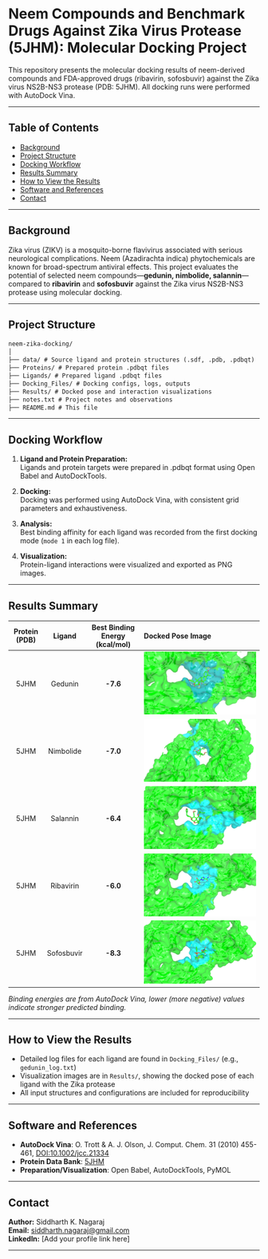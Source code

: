 # Neem Compounds and Benchmark Drugs Against Zika Virus Protease (5JHM): Molecular Docking Project

This repository presents the molecular docking results of neem-derived compounds and FDA-approved drugs (ribavirin, sofosbuvir) against the Zika virus NS2B-NS3 protease (PDB: 5JHM). All docking runs were performed with AutoDock Vina.

---

## Table of Contents

- [Background](#background)
- [Project Structure](#project-structure)
- [Docking Workflow](#docking-workflow)
- [Results Summary](#results-summary)
- [How to View the Results](#how-to-view-the-results)
- [Software and References](#software-and-references)
- [Contact](#contact)

---

## Background

Zika virus (ZIKV) is a mosquito-borne flavivirus associated with serious neurological complications. Neem (Azadirachta indica) phytochemicals are known for broad-spectrum antiviral effects. This project evaluates the potential of selected neem compounds—**gedunin, nimbolide, salannin**—compared to **ribavirin** and **sofosbuvir** against the Zika virus NS2B-NS3 protease using molecular docking.

---

## Project Structure

```
neem-zika-docking/
│
├── data/ # Source ligand and protein structures (.sdf, .pdb, .pdbqt)
├── Proteins/ # Prepared protein .pdbqt files
├── Ligands/ # Prepared ligand .pdbqt files
├── Docking_Files/ # Docking configs, logs, outputs
├── Results/ # Docked pose and interaction visualizations
├── notes.txt # Project notes and observations
├── README.md # This file
```
---

## Docking Workflow

1. **Ligand and Protein Preparation:**  
   Ligands and protein targets were prepared in .pdbqt format using Open Babel and AutoDockTools.

2. **Docking:**  
   Docking was performed using AutoDock Vina, with consistent grid parameters and exhaustiveness.

3. **Analysis:**  
   Best binding affinity for each ligand was recorded from the first docking mode (`mode 1` in each log file).

4. **Visualization:**  
   Protein-ligand interactions were visualized and exported as PNG images.

---

## Results Summary

| Protein (PDB) | Ligand      | Best Binding Energy (kcal/mol) | Docked Pose Image          |
|:-------------:|:-----------:|:------------------------------:|:---------------------------|
| 5JHM          | Gedunin     |           **-7.6**             | ![Gedunin](Results/5JHM_gedunin.png)      |
| 5JHM          | Nimbolide   |           **-7.0**             | ![Nimbolide](Results/5JHM_nimbolide.png)  |
| 5JHM          | Salannin    |           **-6.4**             | ![Salannin](Results/5JHM_salannin.png)    |
| 5JHM          | Ribavirin   |           **-6.0**             | ![Ribavirin](Results/5JHM_ribavirin.png)  |
| 5JHM          | Sofosbuvir  |           **-8.3**             | ![Sofosbuvir](Results/5JHM_sofosbuvir.png) |

*Binding energies are from AutoDock Vina, lower (more negative) values indicate stronger predicted binding.*

---

## How to View the Results

- Detailed log files for each ligand are found in `Docking_Files/` (e.g., `gedunin_log.txt`)
- Visualization images are in `Results/`, showing the docked pose of each ligand with the Zika protease
- All input structures and configurations are included for reproducibility

---

## Software and References

- **AutoDock Vina**: O. Trott & A. J. Olson, J. Comput. Chem. 31 (2010) 455-461, [DOI:10.1002/jcc.21334](https://doi.org/10.1002/jcc.21334)
- **Protein Data Bank**: [5JHM](https://www.rcsb.org/structure/5JHM)
- **Preparation/Visualization**: Open Babel, AutoDockTools, PyMOL

---

## Contact

**Author:** Siddharth K. Nagaraj  
**Email:** siddharth.nagaraj@gmail.com  
**LinkedIn:** [Add your profile link here]

---


